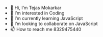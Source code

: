 - 👋 Hi, I’m Tejas Mokarkar
- 👀 I’m interested in Coding
- 🌱 I’m currently learning JavaScript
- 💞️ I’m looking to collaborate on JavaScript
- 📫 How to reach me 8329475440

<!---
M0karKarTejaSs/M0karKarTejaSs is a ✨ special ✨ repository because its `README.md` (this file) appears on your GitHub profile.
You can click the Preview link to take a look at your changes.
--->
